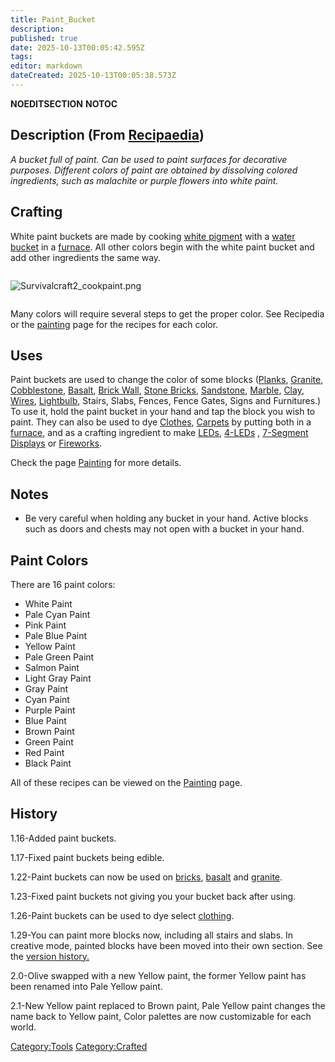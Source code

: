 ```yaml
---
title: Paint_Bucket
description: 
published: true
date: 2025-10-13T00:05:42.595Z
tags: 
editor: markdown
dateCreated: 2025-10-13T00:05:38.573Z
---
```


__NOEDITSECTION__ __NOTOC__

## Description (From [Recipaedia](Recipaedia "wikilink"))

*A bucket full of paint. Can be used to paint surfaces for decorative
purposes. Different colors of paint are obtained by dissolving colored
ingredients, such as malachite or purple flowers into white paint.*

## Crafting

White paint buckets are made by cooking [white
pigment](White_Pigment "wikilink") with a [water
bucket](water_Bucket "wikilink") in a [furnace](furnace "wikilink"). All
other colors begin with the white paint bucket and add other ingredients
the same way.

<div style="overflow: hidden">

![Survivalcraft2_cookpaint.png](Survivalcraft2_cookpaint.png
"Survivalcraft2_cookpaint.png")

</div>

Many colors will require several steps to get the proper color. See
Recipedia or the [painting](painting "wikilink") page for the recipes
for each color.

## Uses

Paint buckets are used to change the color of some blocks
([Planks](Planks "wikilink"), [Granite](Recipaedia/Terrain/Granite.md "wikilink"),
[Cobblestone](Cobblestone "wikilink"), [Basalt](Recipaedia/Terrain/Basalt.md "wikilink"),
[Brick Wall](Brick_Wall "wikilink"), [Stone
Bricks](Stone_Bricks "wikilink"), [Sandstone](Recipaedia/Terrain/Sandstone.md "wikilink"),
[Marble](Marble "wikilink"), [Clay](Recipaedia/Terrain/Clay.md "wikilink"),
[Wires](Colored_Electric_Wire "wikilink"),
[Lightbulb](Lightbulb "wikilink"), Stairs, Slabs, Fences, Fence Gates,
Signs and Furnitures.) To use it, hold the paint bucket in your hand and
tap the block you wish to paint. They can also be used to dye
[Clothes](Clothing "wikilink"), [Carpets](Carpet "wikilink") by putting
both in a [furnace](furnace "wikilink"), and as a crafting ingredient to
make [LEDs](LEDs "wikilink"), [4-LEDs](4-LED "wikilink") , [7-Segment
Displays](7-Segment_Display "wikilink") or
[Fireworks](Firework "wikilink").

Check the page [Painting](Painting "wikilink") for more details.

## Notes

  - Be very careful when holding any bucket in your hand. Active blocks
    such as doors and chests may not open with a bucket in your hand.

## Paint Colors

There are 16 paint colors:

  - White Paint
  - Pale Cyan Paint
  - Pink Paint
  - Pale Blue Paint
  - Yellow Paint
  - Pale Green Paint
  - Salmon Paint
  - Light Gray Paint
  - Gray Paint
  - Cyan Paint
  - Purple Paint
  - Blue Paint
  - Brown Paint
  - Green Paint
  - Red Paint
  - Black Paint

All of these recipes can be viewed on the
[Painting](Painting "wikilink") page.

## History

1.16-Added paint buckets.

1.17-Fixed paint buckets being edible.

1.22-Paint buckets can now be used on [bricks](Brick_Wall "wikilink"),
[basalt](basalt "wikilink") and [granite](granite "wikilink").

1.23-Fixed paint buckets not giving you your bucket back after using.

1.26-Paint buckets can be used to dye select
[clothing](clothing "wikilink").

1.29-You can paint more blocks now, including all stairs and slabs. In
creative mode, painted blocks have been moved into their own section.
See the [version history.](Complete_Version_History "wikilink")

2.0-Olive swapped with a new Yellow paint, the former Yellow paint has
been renamed into Pale Yellow paint.

2.1-New Yellow paint replaced to Brown paint, Pale Yellow paint changes
the name back to Yellow paint, Color palettes are now customizable for
each world.

[Category:Tools](Category:Tools "wikilink")
[Category:Crafted](Category:Crafted "wikilink")